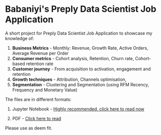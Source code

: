 # Babaniyi's Preply Data Scientist Job Application

A short project for Preply Data Scientist Job Application to showcase my knowledge of:

1. **Business Metrics** - Monthly: Revenue, Growth Rate, Active Orders, Average Revenue per Order
2. **Consumer metrics** - Cohort analysis, Retention, Churn rate, Cohort-based retention rate
3. **Customer journey** - From acquisition to activation, engagement and retention
4. **Growth techniques** - Attribution, Channels optimisation, 
5. **Segmentation** - Clustering and Segmentation (using RFM Recency, Frequency and Monetary Value)


The files are in different formats:

1. Jupyter Notebook - [Highly recommended, click here to read now](https://github.com/neahyo/PreplyApplication/blob/main/Preply_Retail.ipynb)

2. PDF - [Click here to read](https://github.com/neahyo/PreplyApplication/blob/main/Preply_Retail.pdf)


Please use as deem fit.

